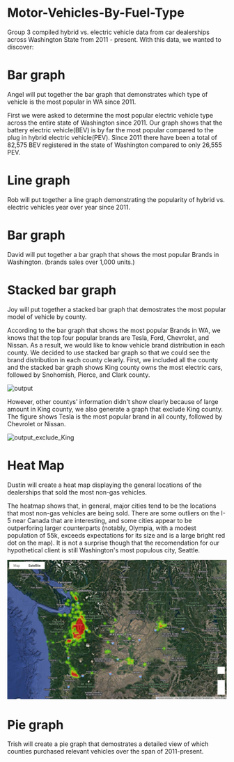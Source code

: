 # Motor-Vehicles-By-Fuel-Type

Group 3 compiled hybrid vs. electric vehicle data from car dealerships across Washington State from 2011 - present. With this data, we wanted to discover:

# Bar graph 

Angel will put together the bar graph that demonstrates which type of vehicle is the most popular in WA since 2011.

First we were asked to determine the most popular electric vehicle type across the entire state of Washington since 2011. Our graph shows that the battery electric vehicle(BEV) is by far the most popular compared to the plug in hybrid electric vehicle(PEV). Since 2011 there have been a total of 82,575 BEV registered in the state of Washington compared to only 26,555 PEV.

# Line graph

Rob will put together a line graph demonstrating the popularity of hybrid vs. electric vehicles year over year since 2011.

# Bar graph

David will put together a bar graph that shows the most popular Brands in Washington. (brands sales over 1,000 units.) 

# Stacked bar graph

Joy will put together a stacked bar graph that demostrates the most popular model of vehicle by county.

According to the bar graph that shows the most popular Brands in WA, we knows that the top four popular brands are Tesla, Ford, Chevrolet, and Nissan. As a result, we would like to know vehicle brand distribution in each county. We decided to use stacked bar graph so that we could see the brand distribution in each county clearly. First, we included all the county and the stacked bar graph shows King county owns the most electric cars, followed by Snohomish,  Pierce, and Clark county.

![output](https://user-images.githubusercontent.com/114762540/204709883-bedc12dc-5253-46ac-85b1-db92a12ffd59.png)

However, other countys' information didn't show clearly because of large amount in King county, we also generate a graph that exclude King county. The figure shows Tesla is the most popular brand in all county, followed by Chevrolet or Nissan.


![output_exclude_King](https://user-images.githubusercontent.com/114762540/204710532-32112bde-fffe-4749-8543-744cd78a847a.png)

# Heat Map

Dustin will create a heat map displaying the general locations of the dealerships that sold the most non-gas vehicles.

The heatmap shows that, in general, major cities tend to be the locations that most non-gas vehicles are being sold. There are some outliers on the I-5 near Canada that are interesting, and some cities appear to be outperforing larger counterparts (notably, Olympia, with a modest population of 55k, exceeds expectations for its size and is a large bright red dot on the map). It is not a surprise though that the recomendation for our hypothetical client is still Washington's most populous city, Seattle.

![output_heatmap_figure](https://github.com/Dustin-Oakes/Motor-Vehicles-By-Fuel-Type/blob/d689497aab94a960865072085663995d1eec17a8/Dustin/heatmap%20figure.png)

# Pie graph

Trish will create a pie graph that demostrates a detailed view of which counties purchased relevant vehicles over the span of 2011-present.
